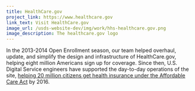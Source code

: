 ```yaml
---
title: HealthCare.gov
project_link: https://www.healthcare.gov
link_text: Visit HealthCare.gov
image_url: /usds-website-dev/img/work/hhs-healthcare.gov.png
image_description: The healthcare.gov logo
---
```


In the 2013-2014 Open Enrollment season, our team helped overhaul, update, and simplify the design and infrastructure of HealthCare.gov, helping eight million Americans sign up for coverage. Since then, U.S. Digital Service engineers have supported the day-to-day operations of the site, <a href="http://www.nytimes.com/2016/03/04/us/politics/obama-heads-to-wisconsin-to-promote-successes-of-affordable-care-act.html?_r=0">helping 20 million citizens get health insurance under the Affordable Care Act</a> by 2016.

